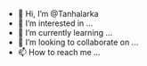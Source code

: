 - 👋 Hi, I’m @Tanhalarka
- 👀 I’m interested in ...
- 🌱 I’m currently learning ...
- 💞️ I’m looking to collaborate on ...
- 📫 How to reach me ...

<!---
Tanhalarka/Tanhalarka is a ✨ special ✨ repository because its `README.md` (this file) appears on your GitHub profile.
You can click the Preview link to take a look at your changes.
--->
